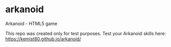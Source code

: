 # arkanoid
Arkanoid - HTML5 game

This repo was created only for test purposes. 
Test your Arkanoid skills here: https://kemist80.github.io/arkanoid/
